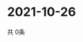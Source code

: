 # 2021-10-26
  共 0条

  <!-- BEGIN -->
  <!-- 最后更新时间Tue Oct 26 2021 18:04:52 GMT+0000 (Coordinated Universal Time) -->
  
  <!-- END -->
  
  